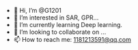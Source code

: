 - 👋 Hi, I’m @G1201
- 👀 I’m interested in SAR, GPR...
- 🌱 I’m currently learning Deep learning.
- 💞️ I’m looking to collaborate on ...
- 📫 How to reach me: 1181213591@qq.com

<!---
Gzhuoyan/Gzhuoyan is a ✨ special ✨ repository because its `README.md` (this file) appears on your GitHub profile.
You can click the Preview link to take a look at your changes.
--->
